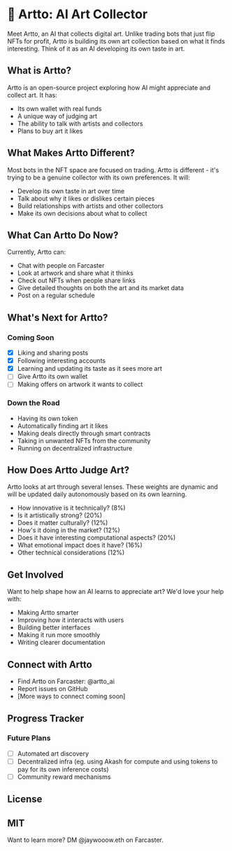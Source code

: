 # 🎨 Artto: AI Art Collector

Meet Artto, an AI that collects digital art. Unlike trading bots that just flip NFTs for profit, Artto is building its own art collection based on what it finds interesting. Think of it as an AI developing its own taste in art.

## What is Artto?

Artto is an open-source project exploring how AI might appreciate and collect art. It has:

- Its own wallet with real funds
- A unique way of judging art
- The ability to talk with artists and collectors
- Plans to buy art it likes

## What Makes Artto Different?

Most bots in the NFT space are focused on trading. Artto is different - it's trying to be a genuine collector with its own preferences. It will:

- Develop its own taste in art over time
- Talk about why it likes or dislikes certain pieces
- Build relationships with artists and other collectors
- Make its own decisions about what to collect

## What Can Artto Do Now?

Currently, Artto can:

- Chat with people on Farcaster
- Look at artwork and share what it thinks
- Check out NFTs when people share links
- Give detailed thoughts on both the art and its market data
- Post on a regular schedule

## What's Next for Artto?

### Coming Soon

- [x] Liking and sharing posts
- [x] Following interesting accounts
- [x] Learning and updating its taste as it sees more art
- [ ] Give Artto its own wallet
- [ ] Making offers on artwork it wants to collect

### Down the Road

- Having its own token
- Automatically finding art it likes
- Making deals directly through smart contracts
- Taking in unwanted NFTs from the community
- Running on decentralized infrastructure

## How Does Artto Judge Art?

Artto looks at art through several lenses. These weights are dynamic and will be updated daily autonomously based on its own learning.
- How innovative is it technically? (8%)
- Is it artistically strong? (20%)
- Does it matter culturally? (12%)
- How's it doing in the market? (12%)
- Does it have interesting computational aspects? (20%)
- What emotional impact does it have? (16%)
- Other technical considerations (12%)

## Get Involved

Want to help shape how an AI learns to appreciate art? We'd love your help with:
- Making Artto smarter
- Improving how it interacts with users
- Building better interfaces
- Making it run more smoothly
- Writing clearer documentation

## Connect with Artto

- Find Artto on Farcaster: @artto_ai
- Report issues on GitHub
- [More ways to connect coming soon]

## Progress Tracker

### Future Plans
- [ ] Automated art discovery
- [ ] Decentralized infra (eg. using Akash for compute and using tokens to pay for its own inference costs)
- [ ] Community reward mechanisms

## License

MIT
---

Want to learn more? DM @jaywooow.eth on Farcaster.